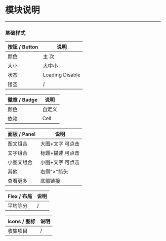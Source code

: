 # 模块说明


---


### 基础样式

| 按钮 / Button | 说明 |
| -- | -- |
|  颜色 | 主 次 |
|  大小 | 大中小 |
|  状态 | Loading Disable |
|  镂空 | /       |


| 徽章 / Badge | 说明 |
| -- | -- |
| 颜色 | 自定义 |
| 依赖 | Cell  |


| 面板 / Panel | 说明 |
| -- | -- |
| 图文组合 | 大图+文字 可点击 |
| 文字组合 | 标题+描述 可点击 |
| 小图文组合 | 小图+文字 可点击  |
| 其他 | 右侧">"箭头 |
| 查看更多 | 底部链接 |

| Flex / 布局 | 说明 |
| -- | -- |
| 平均等分 | / |


| Icons / 图标 | 说明 |
| -- | -- |
| 收集项目 | / |




















